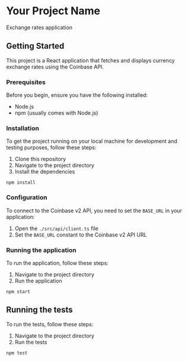 # Your Project Name

Exchange rates application

## Getting Started

This project is a React application that fetches and displays currency exchange rates using the Coinbase API.

### Prerequisites

Before you begin, ensure you have the following installed:
- Node.js
- npm (usually comes with Node.js)

### Installation

To get the project running on your local machine for development and testing purposes, follow these steps:

1. Clone this repository
2. Navigate to the project directory
3. Install the dependencies
```
npm install
```


### Configuration

To connect to the Coinbase v2 API, you need to set the `BASE_URL` in your application:

1. Open the `./src/api/client.ts` file
2. Set the `BASE_URL` constant to the Coinbase v2 API URL

### Running the application

To run the application, follow these steps:

1. Navigate to the project directory
2. Run the application
```
npm start
```

## Running the tests

To run the tests, follow these steps:

1. Navigate to the project directory
2. Run the tests
```
npm test
```
